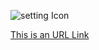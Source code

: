 ![setting Icon]( https://www.google.com/logos/doodles/2017/celebrating-50-years-of-kids-coding-5745168905928704.4-lawcta.gif) 

[This is an URL Link](shouldbeidentified.com)
